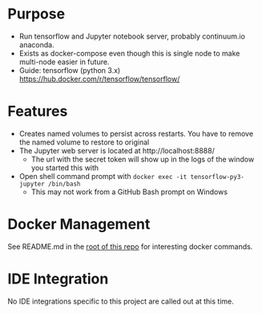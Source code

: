 # Purpose
* Run tensorflow and Jupyter notebook server, probably continuum.io anaconda. 
* Exists as docker-compose even though this is single node to make multi-node easier in future.
* Guide: tensorflow (python 3.x) https://hub.docker.com/r/tensorflow/tensorflow/

# Features
* Creates named volumes to persist across restarts.  You have to remove the named volume to restore to original
* The Jupyter web server is located at http://localhost:8888/
    * The url with the secret token will show up in the logs of the window you started this with
* Open shell command prompt with `docker exec -it tensorflow-py3-jupyter /bin/bash`
    * This may not work from a GitHub Bash prompt on Windows

# Docker Management
See README.md in the [root of this repo](../README.md) for interesting docker commands.

# IDE Integration
No IDE integrations specific to this project are called out at this time.